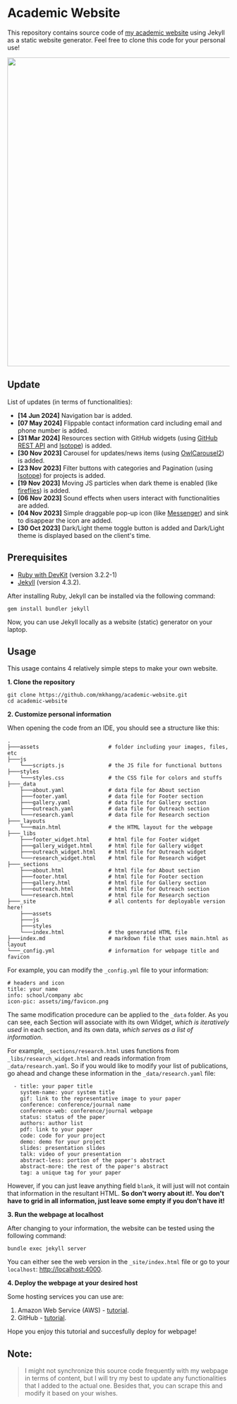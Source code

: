 # Academic Website

This repository contains source code of [my academic website](https://ssaha42.github.io/) using Jekyll as a static website generator. Feel free to clone this code for your personal use!

<p align="center">
  <img src="https://ssaha42.github.io/assets/img/devices_mockup_transparent.png" data-canonical-src="https://ssaha42.github.io/assets/img/devices_mockup_transparent.png" width="700"/><br/>
</p>

<!-- Update -->
## Update
List of updates (in terms of functionalities):

* **[14 Jun 2024]** Navigation bar is added.
* **[07 May 2024]** Flippable contact information card including email and phone number is added.
* **[31 Mar 2024]** Resources section with GitHub widgets (using [GitHub REST API](hhttps://docs.github.com/en/rest) and [Isotope](https://isotope.metafizzy.co/)) is added.
* **[30 Nov 2023]** Carousel for updates/news items (using [OwlCarousel2](https://owlcarousel2.github.io/OwlCarousel2/)) is added.
* **[23 Nov 2023]** Filter buttons with categories and Pagination (using [Isotope](https://isotope.metafizzy.co/)) for projects is added.
* **[19 Nov 2023]** Moving JS particles when dark theme is enabled (like [fireflies](https://en.wikipedia.org/wiki/Firefly)) is added.
* **[06 Nov 2023]** Sound effects when users interact with functionalities are added.
* **[04 Nov 2023]** Simple draggable pop-up icon (like [Messenger](https://en.wikipedia.org/wiki/Messenger_(software))) and sink to disappear the icon are added.
* **[30 Oct 2023]** Dark/Light theme toggle button is added and Dark/Light theme is displayed based on the client's time.

<!-- PREREQUISITES -->

## Prerequisites

* [Ruby with DevKit](https://rubyinstaller.org/downloads/) (version 3.2.2-1)
* [Jekyll](https://jekyllrb.com/) (version 4.3.2).

After installing Ruby, Jekyll can be installed via the following command:

```
gem install bundler jekyll 
```

Now, you can use Jekyll locally as a website (static) generator on your laptop.

<!-- USAGE -->

## Usage

This usage contains 4 relatively simple steps to make your own website.

**1. Clone the repository**

```
git clone https://github.com/mkhangg/academic-website.git
cd academic-website
```

**2. Customize personal information**

When opening the code from an IDE, you should see a structure like this:

```
.
├───assets                      # folder including your images, files, etc
├───js                  
    └───scripts.js              # the JS file for functional buttons
├───styles              
    └───styles.css              # the CSS file for colors and stuffs 
├───_data               
    ├───about.yaml              # data file for About section
    ├───footer.yaml             # data file for Footer section
    ├───gallery.yaml            # data file for Gallery section
    ├───outreach.yaml           # data file for Outreach section
    └───research.yaml           # data file for Research section
├───_layouts      
    └───main.html               # the HTML layout for the webpage 
├───_libs      
    ├───footer_widget.html      # html file for Footer widget
    ├───gallery_widget.html     # html file for Gallery widget
    ├───outreach_widget.html    # html file for Outreach widget
    └───research_widget.html    # html file for Research widget     
├───_sections           
    ├───about.html              # html file for About section
    ├───footer.html             # html file for Footer section
    ├───gallery.html            # html file for Gallery section
    ├───outreach.html           # html file for Outreach section
    └───research.html           # html file for Research section
├───_site                       # all contents for deployable version here!
    ├───assets
    ├───js
    ├───styles
    └───index.html              # the generated HTML file
├───index.md                    # markdown file that uses main.html as layout
└───_config.yml                 # information for webpage title and favicon
```

For example, you can modify the `_config.yml` file to your information:

```
# headers and icon 
title: your name
info: school/company abc
icon-pic: assets/img/favicon.png
```

The same modification procedure can be applied to the `_data` folder. As you can see, each Section will associate with its own Widget, *which is iteratively used* in each section, and its own data, *which serves as a list of information*. 

For example, `_sections/research.html` uses functions from `_libs/research_widget.html` and reads information from `_data/research.yaml`. So if you would like to modify your list of publications, go ahead and change these information in the `_data/research.yaml` file:

```
  - title: your paper title
    system-name: your system title
    gif: link to the representative image to your paper
    conference: conference/journal name
    conference-web: conference/journal webpage
    status: status of the paper
    authors: author list
    pdf: link to your paper
    code: code for your project
    demo: demo for your project
    slides: presentation slides 
    talk: video of your presentation
    abstract-less: portion of the paper's abstract
    abstract-more: the rest of the paper's abstract
    tag: a unique tag for your paper
```

However, if you can just leave anything field `blank`, it will just will not contain that information in the resultant HTML. **So don't worry about it!. You don't have to grid in all information, just leave some empty if you don't have it!**

**3. Run the webpage at localhost**

After changing to your information, the website can be tested using the following command:

```
bundle exec jekyll server
```

You can either see the web version in the `_site/index.html` file or go to your `localhost`: [http://localhost:4000](http://localhost:4000).

**4. Deploy the webpage at your desired host**

Some hosting services you can use are:

1. Amazon Web Service (AWS) - [tutorial](https://youtu.be/-l83oqcaTHg).
2. GitHub - [tutorial](https://youtu.be/M5mg0r4ajt4).

Hope you enjoy this tutorial and succesfully deploy for webpage!

<!-- NOTE -->

## Note:

> I might not synchronize this source code frequently with my webpage in terms of content, but I will try my best to update any functionalities that I added to the actual one. Besides that, you can scrape this and modify it based on your wishes.
